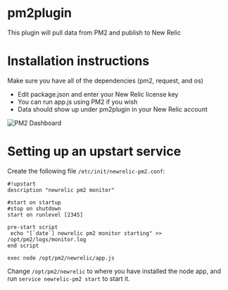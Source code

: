# pm2plugin
This plugin will pull data from PM2 and publish to New Relic

# Installation instructions
Make sure you have all of the dependencies (pm2, request, and os)
- Edit package.json and enter your New Relic license key
- You can run app.js using PM2 if you wish
- Data should show up under pm2plugin in your New Relic account

![PM2 Dashboard](/images/pm2dashboard.png)

# Setting up an upstart service

Create the following file `/etc/init/newrelic-pm2.conf`:

```
#!upstart
description "newrelic pm2 monitor"

#start on startup
#stop on shutdown
start on runlevel [2345]

pre-start script
 echo "[`date`] newrelic pm2 monitor starting" >> /opt/pm2/logs/monitor.log
end script

exec node /opt/pm2/newrelic/app.js
```

Change `/opt/pm2/newrelic` to where you have installed the node app, and run `service newrelic-pm2 start` to start it.
